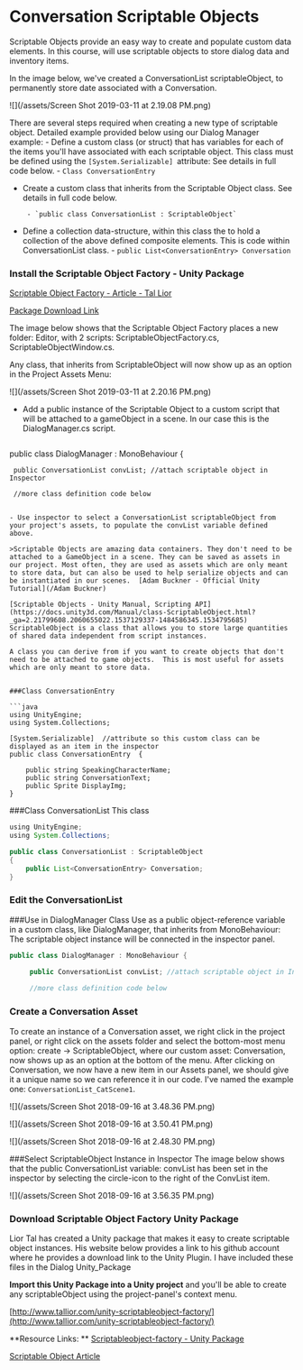 # Conversation Scriptable Objects
Scriptable Objects provide an easy way to create and populate custom data elements. In this course, will use scriptable objects to store dialog data and inventory items.

In the image below, we've created a ConversationList scriptableObject, to permanently store date associated with a Conversation.

![](/assets/Screen Shot 2019-03-11 at 2.19.08 PM.png)

There are several steps required when creating a new type of scriptable object. Detailed example provided below using our Dialog Manager example: 
    -  Define a custom class (or struct) that has variables for each of the items you'll have associated with each  scriptable object.  This class must be defined using the `[System.Serializable] `attribute:  See details in full code below.
        - `Class ConversationEntry `
        
-  Create a custom class that inherits from the Scriptable Object class. See details in full code below.

        - `public class ConversationList : ScriptableObject`


-  Define a collection data-structure, within this class the  to hold a collection of the above defined composite elements. This is code within ConversationList class. 
        - `public List<ConversationEntry> Conversation`

### Install the Scriptable Object Factory - Unity Package  

[Scriptable Object Factory - Article - Tal Lior](http://www.li0rtal.com/unity-scriptableobject-factory/)

[Package Download Link](https://www.dropbox.com/s/vdvf5si4go3jnb5/ScriptableObjectFactory.unitypackage)

The image below shows that the Scriptable Object Factory places a new folder: Editor, with 2 scripts: ScriptableObjectFactory.cs, ScriptableObjectWindow.cs.  

Any class, that inherits from ScriptableObject will now show up as an option in the Project Assets Menu: 

![](/assets/Screen Shot 2019-03-11 at 2.20.16 PM.png)

- Add a public instance of the Scriptable Object to a custom script that will be attached to a gameObject in a scene.  In our case this is the DialogManager.cs script.
  
     ```java
public class DialogManager : MonoBehaviour {

     public ConversationList convList; //attach scriptable object in Inspector
     
     //more class definition code below
```

- Use inspector to select a ConversationList scriptableObject from your project's assets, to populate the convList variable defined above.

>Scriptable Objects are amazing data containers. They don't need to be attached to a GameObject in a scene. They can be saved as assets in our project. Most often, they are used as assets which are only meant to store data, but can also be used to help serialize objects and can be instantiated in our scenes.  [Adam Buckner - Official Unity Tutorial](/Adam Buckner)

[Scriptable Objects - Unity Manual, Scripting API](https://docs.unity3d.com/Manual/class-ScriptableObject.html?_ga=2.21799608.2060655022.1537129337-1484586345.1534795685)
ScriptableObject is a class that allows you to store large quantities of shared data independent from script instances. 

A class you can derive from if you want to create objects that don't need to be attached to game objects.  This is most useful for assets which are only meant to store data.


###Class ConversationEntry

```java
using UnityEngine;
using System.Collections;

[System.Serializable]  //attribute so this custom class can be displayed as an item in the inspector
public class ConversationEntry  {

    public string SpeakingCharacterName;
    public string ConversationText;
    public Sprite DisplayImg;
}
```

###Class ConversationList
This class

```java
using UnityEngine;
using System.Collections;

public class ConversationList : ScriptableObject
{
    public List<ConversationEntry> Conversation;
}
```
### Edit the ConversationList


###Use in DialogManager Class
Use as a public object-reference variable in a custom class, like DialogManager, that inherits from MonoBehaviour: The scriptable object instance will be connected in the inspector panel. 

```java
public class DialogManager : MonoBehaviour {

     public ConversationList convList; //attach scriptable object in Inspector
     
     //more class definition code below
```

### Create a Conversation Asset

To create an instance of a Conversation asset, we right click in the project panel, or right click on the assets folder and select the bottom-most menu option: create -&gt; ScriptableObject, where our custom asset: Conversation, now shows up as an option at the bottom of the menu.  After clicking on Conversation, we now have a new item in our Assets panel, we should give it a unique name so we can reference it in our code.  I've named the example one: `ConversationList_CatScene1`.

![](/assets/Screen Shot 2018-09-16 at 3.48.36 PM.png)

![](/assets/Screen Shot 2018-09-16 at 3.50.41 PM.png)

![](/assets/Screen Shot 2018-09-16 at 2.48.30 PM.png)

###Select ScriptableObject Instance in Inspector
The image below shows that the public ConversationList variable: convList has been set in the inspector by selecting the circle-icon to the right of the ConvList item.


![](/assets/Screen Shot 2018-09-16 at 3.56.35 PM.png) 

### Download Scriptable Object Factory Unity Package

Lior Tal has created a Unity package that makes it easy to create scriptable object instances.  His website below provides a link to his github account where he provides a download link to the Unity Plugin.  I have included these files in the Dialog Unity_Package

**Import this Unity Package into a Unity project** and you'll be able to create any scriptableObject using the project-panel's context menu.

[http://www.tallior.com/unity-scriptableobject-factory/](http://www.tallior.com/unity-scriptableobject-factory/)


**Resource Links: **
[Scriptableobject-factory - Unity Package](http://www.tallior.com/unity-scriptableobject-factory/)




[Scriptable Object Article](http://ivanozanchetta.com/gamedev/unity3d/unity-serialization-behind-scriptableobject/)



